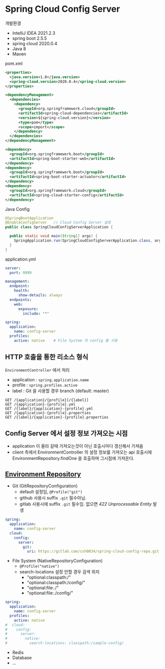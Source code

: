 # Spring Cloud Config Server

개발환경
- IntelliJ IDEA 2021.2.3
- spring boot 2.5.5
- spring cloud 2020.0.4
- Java 8
- Maven

pom.xml
```xml
<properties>
  <java.version>1.8</java.version>
  <spring-cloud.version>2020.0.4</spring-cloud.version>
</properties>

<dependencyManagement>
  <dependencies>
    <dependency>
      <groupId>org.springframework.cloud</groupId>
      <artifactId>spring-cloud-dependencies</artifactId>
      <version>${spring-cloud.version}</version>
      <type>pom</type>
      <scope>import</scope>
    </dependency>
  </dependencies>
</dependencyManagement>

<dependency>
  <groupId>org.springframework.boot</groupId>
  <artifactId>spring-boot-starter-web</artifactId>
</dependency>
<dependency>
  <groupId>org.springframework.boot</groupId>
  <artifactId>spring-boot-starter-actuator</artifactId>
</dependency>
<dependency>
  <groupId>org.springframework.cloud</groupId>
  <artifactId>spring-cloud-starter-config</artifactId>
</dependency>
```
Java Config
```java
@SpringBootApplication
@EnableConfigServer   // Cloud Config Server 설정
public class SpringCloudConfigServerApplication {

  public static void main(String[] args) {
    SpringApplication.run(SpringCloudConfigServerApplication.class, args);
  }
}
```
application.yml
```yaml
server:
  port: 9999

management:
  endpoint:
    health:
      show-details: always
  endpoints:
    web:
      exposure:
        include: "*"

spring:
  application:
    name: config-server
  profiles:
    active: native    # File System 의 config 를 사용
```

## HTTP 호출을 통한 리소스 형식
`EnvironmentController` 에서 처리
- application : `spring.application.name`
- profile : `spring.profiles.active`
- label : Git 을 사용할 경우 branch (default: master)
```text
GET /{application}/{profile}[/{label}]
GET /{application}-{profile}.yml
GET /{label}/{application}-{profile}.yml
GET /{application}-{profile}.properties
GET /{label}/{application}-{profile}.properties
```

## Config Server 에서 설정 정보 가져오는 시점
- application 이 올라 갈때 가져오는것이 아닌 호출시마다 갱신해서 가져옴
- client 측에서 EnvironmentController 의 설정 정보를 가져오는 api 호출시에  
  EnvironmentRepository.findOne 을 호출하며 그시점에 가져온다.

## [Environment Repository](https://docs.spring.io/spring-cloud-config/docs/current/reference/html/#_environment_repository)
- Git (GitRepositoryConfiguration)
  - default 설정임, `@Profile("git")` 
  - github 사용시 suffix `.git` 필수아님.
  - gitlab 사용시에 suffix `.git` 필수임. 없으면 _422 Unprocessable Entity_ 발생 
```yaml
spring:
  application:
    name: config-server
  cloud:
    config:
      server:
        git:
          uri: https://gitlab.com/csh0034/spring-cloud-config-repo.git
```
- File System (NativeRepositoryConfiguration)
  - `@Profile("native")`
  - search-locations 설정 안할 경우 검색 위치
    - "optional:classpath:/"
    - "optional:classpath:/config/"
    - "optional:file:./"
    - "optional:file:./config/"
```yaml
spring:
  application:
    name: config-server
  profiles:
    active: native
#  cloud:
#    config:
#      server:
#        native:
#          search-locations: classpath:/sample-config/
```
- Redis
- Database
- ...